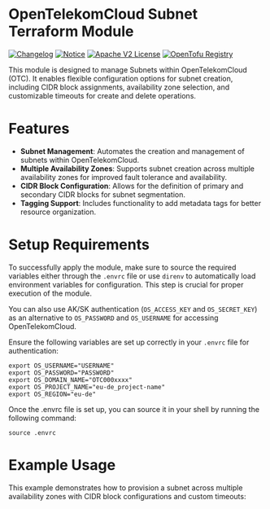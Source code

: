 # OpenTelekomCloud Subnet Terraform Module

[![Changelog](https://img.shields.io/badge/changelog-release-green.svg)](CHANGELOG.md) [![Notice](https://img.shields.io/badge/notice-copyright-blue.svg)](NOTICE) [![Apache V2 License](https://img.shields.io/badge/license-Apache%20V2-orange.svg)](LICENSE) [![OpenTofu Registry](https://img.shields.io/badge/opentofu-registry-yellow.svg)](https://search.opentofu.org/module/CloudAstro/subnet/opentelekomcloud/)

This module is designed to manage Subnets within OpenTelekomCloud (OTC). It enables flexible configuration options for subnet creation, including CIDR block assignments, availability zone selection, and customizable timeouts for create and delete operations.

# Features

- **Subnet Management**: Automates the creation and management of subnets within OpenTelekomCloud.
- **Multiple Availability Zones**: Supports subnet creation across multiple availability zones for improved fault tolerance and availability.
- **CIDR Block Configuration**: Allows for the definition of primary and secondary CIDR blocks for subnet segmentation.
- **Tagging Support**: Includes functionality to add metadata tags for better resource organization.

# Setup Requirements

To successfully apply the module, make sure to source the required variables either through the `.envrc` file or use `direnv` to automatically load environment variables for configuration. This step is crucial for proper execution of the module.

You can also use AK/SK authentication (`OS_ACCESS_KEY` and `OS_SECRET_KEY`) as an alternative to `OS_PASSWORD` and `OS_USERNAME` for accessing OpenTelekomCloud.

Ensure the following variables are set up correctly in your `.envrc` file for authentication:

```shell
export OS_USERNAME="USERNAME"
export OS_PASSWORD="PASSWORD"
export OS_DOMAIN_NAME="OTC000xxxx"
export OS_PROJECT_NAME="eu-de_project-name"
export OS_REGION="eu-de"
```

Once the .envrc file is set up, you can source it in your shell by running the following command:

```shell
source .envrc
```


# Example Usage

This example demonstrates how to provision a subnet across multiple availability zones with CIDR block configurations and custom timeouts:
